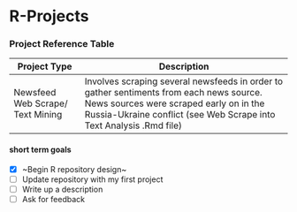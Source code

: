 # R-Projects

### Project Reference Table
| Project Type | Description |
| ----------- | ----------- |
| Newsfeed Web Scrape/ Text Mining| Involves scraping several newsfeeds in order to gather sentiments from each news source. News sources were scraped early on in the Russia-Ukraine conflict (see Web Scrape into Text Analysis .Rmd file)|


#### short term goals
- [x] ~Begin R repository design~
- [ ] Update repository with my first project
- [ ] Write up a description
- [ ] Ask for feedback 

